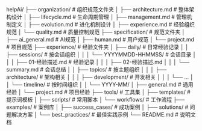 <!--
 * @Author: absir1949 5lvt@sina.com
 * @Date: 2024-11-07 12:49:59
 * @LastEditors: absir1949 5lvt@sina.com
 * @LastEditTime: 2024-11-07 15:30:49
 * @FilePath: /AiLive/helpAi/structure.md
 * @Description: 
 * 
 * Copyright (c) 2024 by ${git_name_email}, All Rights Reserved. 
-->
helpAi/
├── organization/           # 组织规范文件夹
│   ├── architecture.md    # 整体架构设计
│   ├── lifecycle.md       # 生命周期管理
│   ├── management.md      # 管理机制定义
│   ├── evolution.md       # 进化机制设计
│   ├── experience.md      # 经验组织规范
│   └── quality.md         # 质量控制规范
├── specification/          # 规范文件夹
│   ├── ai_general.md      # AI规范
│   ├── human.md           # 用户规范
│   └── project.md         # 项目规范
├── experience/            # 经验文件夹
│   ├── daily/            # 日常经验记录
│   │   ├── sessions/     # 按会话组织
│   │   │   └── YYYYMMDD-HHMMSS/  # 会话目录
│   │   │       ├── 01-经验描述.md # 经验记录
│   │   │       ├── 02-经验描述.md
│   │   │       └── summary.md    # 会话总结
│   │   ├── topics/      # 按主题组织
│   │   │   ├── architecture/    # 架构相关
│   │   │   ├── development/    # 开发相关
│   │   │   └── ...
│   │   └── timeline/    # 按时间组织
│   │       └── YYYY-MM/
│   ├── general.md       # 通用经验
│   └── project.md       # 项目经验
├── tools/                # 工具集
│   ├── templates/       # 提示词模板
│   ├── scripts/        # 常用脚本
│   └── workflows/      # 工作流程
├── examples/             # 案例库
│   ├── success_cases/  # 成功案例
│   ├── solutions/      # 问题解决方案
│   └── best_practices/ # 最佳实践示例
└── README.md            # 说明文档 